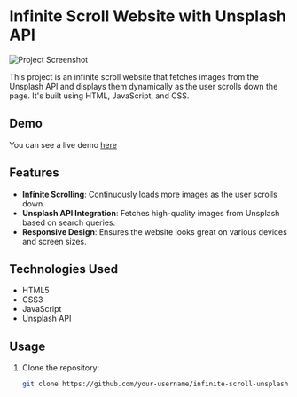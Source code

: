 # Infinite Scroll Website with Unsplash API

![Project Screenshot](<img width="629" alt="image" src="https://i.imgur.com/aVpO3nr.png">
)

This project is an infinite scroll website that fetches images from the Unsplash API and displays them dynamically as the user scrolls down the page. It's built using HTML, JavaScript, and CSS.

## Demo

You can see a live demo [here](https://khushvircheema.github.io/Infinite-Scroll/) 

## Features

- **Infinite Scrolling**: Continuously loads more images as the user scrolls down.
- **Unsplash API Integration**: Fetches high-quality images from Unsplash based on search queries.
- **Responsive Design**: Ensures the website looks great on various devices and screen sizes.

## Technologies Used

- HTML5
- CSS3
- JavaScript
- Unsplash API

## Usage

1. Clone the repository:

   ```bash
   git clone https://github.com/your-username/infinite-scroll-unsplash.git
